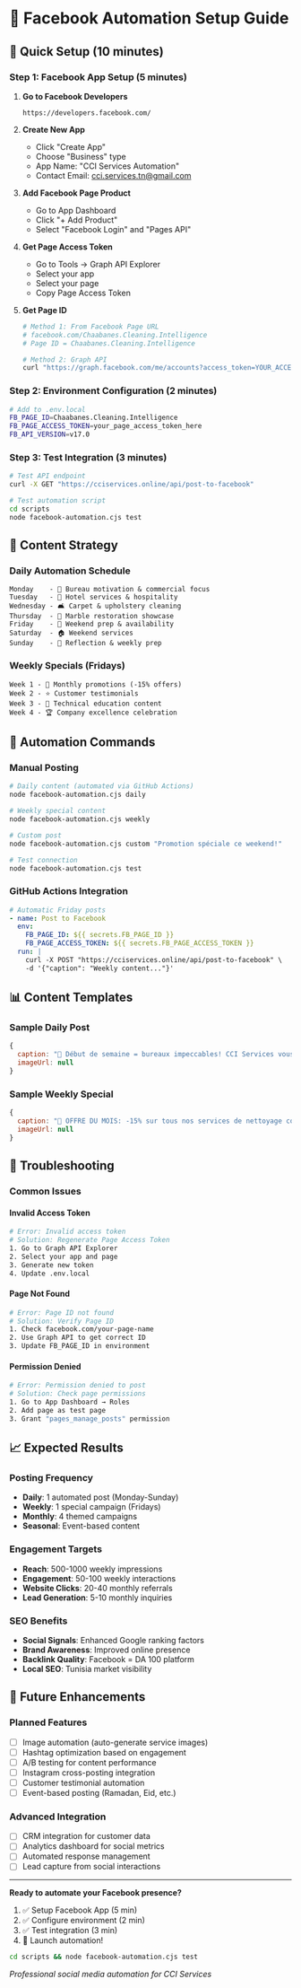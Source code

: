# 📱 Facebook Automation Setup Guide

## 🚀 Quick Setup (10 minutes)

### Step 1: Facebook App Setup (5 minutes)

1. **Go to Facebook Developers**
   ```
   https://developers.facebook.com/
   ```

2. **Create New App**
   - Click "Create App"
   - Choose "Business" type
   - App Name: "CCI Services Automation"
   - Contact Email: cci.services.tn@gmail.com

3. **Add Facebook Page Product**
   - Go to App Dashboard
   - Click "+ Add Product"
   - Select "Facebook Login" and "Pages API"

4. **Get Page Access Token**
   - Go to Tools → Graph API Explorer
   - Select your app
   - Select your page
   - Copy Page Access Token

5. **Get Page ID**
   ```bash
   # Method 1: From Facebook Page URL
   # facebook.com/Chaabanes.Cleaning.Intelligence
   # Page ID = Chaabanes.Cleaning.Intelligence
   
   # Method 2: Graph API
   curl "https://graph.facebook.com/me/accounts?access_token=YOUR_ACCESS_TOKEN"
   ```

### Step 2: Environment Configuration (2 minutes)

```bash
# Add to .env.local
FB_PAGE_ID=Chaabanes.Cleaning.Intelligence
FB_PAGE_ACCESS_TOKEN=your_page_access_token_here
FB_API_VERSION=v17.0
```

### Step 3: Test Integration (3 minutes)

```bash
# Test API endpoint
curl -X GET "https://cciservices.online/api/post-to-facebook"

# Test automation script
cd scripts
node facebook-automation.cjs test
```

## 🎯 Content Strategy

### Daily Automation Schedule
```
Monday    - 💼 Bureau motivation & commercial focus
Tuesday   - 🏨 Hotel services & hospitality
Wednesday - 🛋️ Carpet & upholstery cleaning
Thursday  - 💎 Marble restoration showcase
Friday    - 🎉 Weekend prep & availability
Saturday  - 🏠 Weekend services
Sunday    - 🙏 Reflection & weekly prep
```

### Weekly Specials (Fridays)
```
Week 1 - 🎯 Monthly promotions (-15% offers)
Week 2 - ⭐ Customer testimonials
Week 3 - 🧽 Technical education content
Week 4 - 🏆 Company excellence celebration
```

## 🤖 Automation Commands

### Manual Posting
```bash
# Daily content (automated via GitHub Actions)
node facebook-automation.cjs daily

# Weekly special content
node facebook-automation.cjs weekly

# Custom post
node facebook-automation.cjs custom "Promotion spéciale ce weekend!"

# Test connection
node facebook-automation.cjs test
```

### GitHub Actions Integration
```yaml
# Automatic Friday posts
- name: Post to Facebook
  env:
    FB_PAGE_ID: ${{ secrets.FB_PAGE_ID }}
    FB_PAGE_ACCESS_TOKEN: ${{ secrets.FB_PAGE_ACCESS_TOKEN }}
  run: |
    curl -X POST "https://cciservices.online/api/post-to-facebook" \
    -d '{"caption": "Weekly content..."}'
```

## 📊 Content Templates

### Sample Daily Post
```javascript
{
  caption: "💼 Début de semaine = bureaux impeccables! CCI Services vous accompagne pour créer un environnement de travail sain et motivant. 🧽✨ Devis gratuit: +216 98 557 766 🌐 cciservices.online #LundiMotivation #NettoyageBureau #Tunis",
  imageUrl: null
}
```

### Sample Weekly Special
```javascript
{
  caption: "🎯 OFFRE DU MOIS: -15% sur tous nos services de nettoyage commercial! Valable tout octobre. CCI Services - 10+ ans d'expérience à Tunis. 📞 +216 98 557 766 #PromotionOctobre #NettoyageCommercial",
  imageUrl: null
}
```

## 🔧 Troubleshooting

### Common Issues

#### Invalid Access Token
```bash
# Error: Invalid access token
# Solution: Regenerate Page Access Token
1. Go to Graph API Explorer
2. Select your app and page
3. Generate new token
4. Update .env.local
```

#### Page Not Found
```bash
# Error: Page ID not found
# Solution: Verify Page ID
1. Check facebook.com/your-page-name
2. Use Graph API to get correct ID
3. Update FB_PAGE_ID in environment
```

#### Permission Denied
```bash
# Error: Permission denied to post
# Solution: Check page permissions
1. Go to App Dashboard → Roles
2. Add page as test page
3. Grant "pages_manage_posts" permission
```

## 📈 Expected Results

### Posting Frequency
- **Daily**: 1 automated post (Monday-Sunday)
- **Weekly**: 1 special campaign (Fridays)
- **Monthly**: 4 themed campaigns
- **Seasonal**: Event-based content

### Engagement Targets
- **Reach**: 500-1000 weekly impressions
- **Engagement**: 50-100 weekly interactions
- **Website Clicks**: 20-40 monthly referrals
- **Lead Generation**: 5-10 monthly inquiries

### SEO Benefits
- **Social Signals**: Enhanced Google ranking factors
- **Brand Awareness**: Improved online presence
- **Backlink Quality**: Facebook = DA 100 platform
- **Local SEO**: Tunisia market visibility

## 🔄 Future Enhancements

### Planned Features
- [ ] Image automation (auto-generate service images)
- [ ] Hashtag optimization based on engagement
- [ ] A/B testing for content performance
- [ ] Instagram cross-posting integration
- [ ] Customer testimonial automation
- [ ] Event-based posting (Ramadan, Eid, etc.)

### Advanced Integration
- [ ] CRM integration for customer data
- [ ] Analytics dashboard for social metrics
- [ ] Automated response management
- [ ] Lead capture from social interactions

---

**Ready to automate your Facebook presence?**

1. ✅ Setup Facebook App (5 min)
2. ✅ Configure environment (2 min)  
3. ✅ Test integration (3 min)
4. 🚀 Launch automation!

```bash
cd scripts && node facebook-automation.cjs test
```

*Professional social media automation for CCI Services*